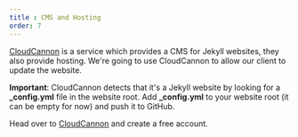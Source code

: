 ```yaml
---
title : CMS and Hosting
order: 7
---
```


[CloudCannon](http://cloudcannon.com) is a service which provides a CMS for Jekyll websites, they also provide hosting. We're going to use CloudCannon to allow our client to update the website.

**Important**: CloudCannon detects that it's a Jekyll website by looking for a **_config.yml** file in the website root. Add **_config.yml** to your website root (it can be empty for now) and push it to GitHub.

Head over to [CloudCannon](http://cloudcannon.com) and create a free account.
